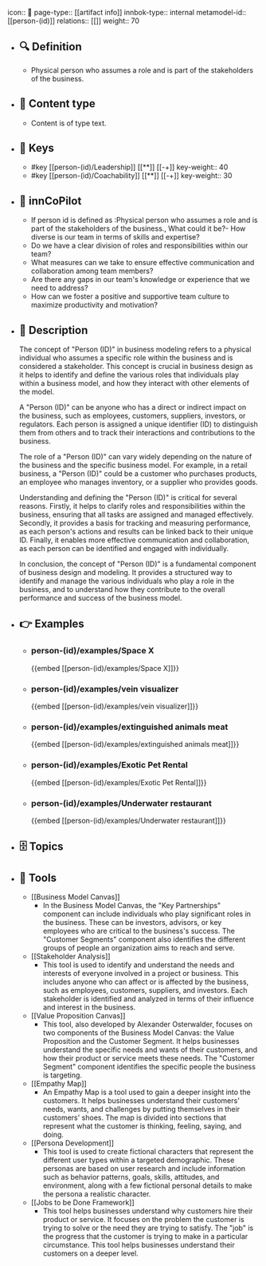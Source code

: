 icon:: 🧿
page-type:: [[artifact info]]
innbok-type:: internal
metamodel-id:: [[person-(id)]]
relations:: [[]]
weight:: 70

- ## 🔍 Definition
  - Physical person who assumes a role and is part of the stakeholders of the business.
- ## 📰 Content type 
  - Content is of type text.
  
- ## 🔑 Keys
  - #key [[person-(id)/Leadership]] [[**]] [[-+]]
    key-weight:: 40
  - #key [[person-(id)/Coachability]] [[**]] [[-+]]
    key-weight:: 30
- ## 🤖 innCoPilot
  - If person id is defined as :Physical person who assumes a role and is part of the stakeholders of the business., What could it be?- How diverse is our team in terms of skills and expertise?
  - Do we have a clear division of roles and responsibilities within our team?
  - What measures can we take to ensure effective communication and collaboration among team members?
  - Are there any gaps in our team's knowledge or experience that we need to address?
  - How can we foster a positive and supportive team culture to maximize productivity and motivation?
- ## 📖 Description
  The concept of "Person (ID)" in business modeling refers to a physical individual who assumes a specific role within the business and is considered a stakeholder. This concept is crucial in business design as it helps to identify and define the various roles that individuals play within a business model, and how they interact with other elements of the model.
  
  A "Person (ID)" can be anyone who has a direct or indirect impact on the business, such as employees, customers, suppliers, investors, or regulators. Each person is assigned a unique identifier (ID) to distinguish them from others and to track their interactions and contributions to the business.
  
  The role of a "Person (ID)" can vary widely depending on the nature of the business and the specific business model. For example, in a retail business, a "Person (ID)" could be a customer who purchases products, an employee who manages inventory, or a supplier who provides goods.
  
  Understanding and defining the "Person (ID)" is critical for several reasons. Firstly, it helps to clarify roles and responsibilities within the business, ensuring that all tasks are assigned and managed effectively. Secondly, it provides a basis for tracking and measuring performance, as each person's actions and results can be linked back to their unique ID. Finally, it enables more effective communication and collaboration, as each person can be identified and engaged with individually.
  
  In conclusion, the concept of "Person (ID)" is a fundamental component of business design and modeling. It provides a structured way to identify and manage the various individuals who play a role in the business, and to understand how they contribute to the overall performance and success of the business model.
- ## 👉 Examples
  - ### person-(id)/examples/Space X
    {{embed [[person-(id)/examples/Space X]]}}
  - ### person-(id)/examples/vein visualizer
    {{embed [[person-(id)/examples/vein visualizer]]}}
  - ### person-(id)/examples/extinguished animals meat
    {{embed [[person-(id)/examples/extinguished animals meat]]}}
  - ### person-(id)/examples/Exotic Pet Rental
    {{embed [[person-(id)/examples/Exotic Pet Rental]]}}
  - ### person-(id)/examples/Underwater restaurant
    {{embed [[person-(id)/examples/Underwater restaurant]]}}
  
- ## 🗄️ Topics
  
- ## 🧰 Tools
  - [[Business Model Canvas]]
    - In the Business Model Canvas, the "Key Partnerships" component can include individuals who play significant roles in the business. These can be investors, advisors, or key employees who are critical to the business's success. The "Customer Segments" component also identifies the different groups of people an organization aims to reach and serve.
  - [[Stakeholder Analysis]]
    - This tool is used to identify and understand the needs and interests of everyone involved in a project or business. This includes anyone who can affect or is affected by the business, such as employees, customers, suppliers, and investors. Each stakeholder is identified and analyzed in terms of their influence and interest in the business.
  - [[Value Proposition Canvas]]
    - This tool, also developed by Alexander Osterwalder, focuses on two components of the Business Model Canvas: the Value Proposition and the Customer Segment. It helps businesses understand the specific needs and wants of their customers, and how their product or service meets these needs. The "Customer Segment" component identifies the specific people the business is targeting.
  - [[Empathy Map]]
    - An Empathy Map is a tool used to gain a deeper insight into the customers. It helps businesses understand their customers' needs, wants, and challenges by putting themselves in their customers' shoes. The map is divided into sections that represent what the customer is thinking, feeling, saying, and doing.
  - [[Persona Development]]
    - This tool is used to create fictional characters that represent the different user types within a targeted demographic. These personas are based on user research and include information such as behavior patterns, goals, skills, attitudes, and environment, along with a few fictional personal details to make the persona a realistic character.
  - [[Jobs to be Done Framework]]
    - This tool helps businesses understand why customers hire their product or service. It focuses on the problem the customer is trying to solve or the need they are trying to satisfy. The "job" is the progress that the customer is trying to make in a particular circumstance. This tool helps businesses understand their customers on a deeper level.

